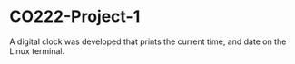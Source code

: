 # CO222-Project-1
A digital clock was developed that prints the current time, and date on the Linux terminal.
